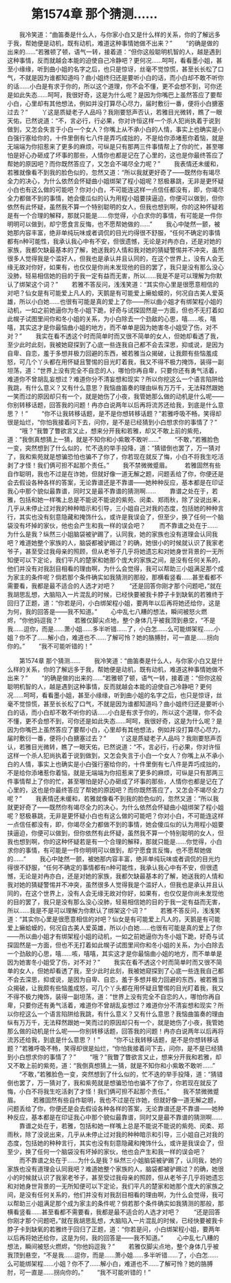 # 　　第1574章 那个猜测……
　　我冷笑道：“曲笛奏是什么人，与你家小白又是什么样的关系，你的了解远多于我，帮她便是动机，既有动机，难道这种事情她做不出来？”
　　“的确是做的出来的……”若雅顿了顿，语气一转，接着道：“但你这般聪明机智的人，越是遇到这种事情，反而就越会本能的迫使自己冷静吧？更何况……呵呵，看看墨小姐，甚至小缘缘，听到曲小姐的名字之后，也只是惊讶，丝毫不觉惊慌，甚至长长松了口气，不就是因为谁都知道吗？曲小姐终归还是要听小白的话，而小白却不敢不听你的话……小白是有求于你的，所以这个道理，你不会不懂，更不会想不到，可你还是如此失态……呵呵，我很好奇，这是为什么呢？是因为你嘴巴上虽然答应了要帮小白，心里却有其他想法，例如并没打算尽心尽力，届时敷衍一番，便将小白搪塞过去？”
　　丫这是质疑老子人品吗？我刚要怒声否认，若雅目光微转，瞧了一眼天佑，已然说道：“不，言必行，行必果，你对许恒这样一个杀人犯尚执着于说到做到，又怎会失言于小白一个女人？你嘴上从不承小白的人情，事实上也确实是小白强行塞给你的，十件里倒有七八件是弄巧成拙的，不是给你添堵惹你着恼，就是无端端为你招惹来了更多的麻烦，可纵是只有那两三件事情帮上了你的忙，甚至哪怕是好心办砸成了坏事的那些，人情你也都是记在了心里的，这也是你最终答应了帮她的原因吧？而你既然答应了，又怎会不竭尽全力呢？”
　　我表情还未缓和，若雅就像看不到我的脸色似的，忽然又道：“所以我就更好奇了——既然你有竭尽全力的决心，为什么依然会怀疑曲小姐绑架了程小姐呢？怒极暴跳，无非是更怀疑小白也有这么做的可能吧？你对小白，不可能连这样一点信任都没有，即，你竭尽全力都做不到的事情，她会傻瓜似的认为用程小姐要挟逼迫，你便可以做到，但你依然有此怀疑，虽然我不算一个特别聪明的女人，但我也想到啊，你的这种怀疑若是有一个合理的解释，那就只能是……你觉得，小白求你的事情，有可能是一件你明明可以做到，却宁愿食言反悔，也不愿帮她做的……”
　　我心中陡然一颤，被她那内容丰富，绝非单纯玩味或者调侃的目光灼得很不舒服，“任何不确定的事情都有n种可能性，我承认我心中有不安，但很遗憾，无论是对冉亦白，还是对她的家族，我都欠缺最基本的了解，她送我的人情和我对她的猜疑警惕并不冲突，虽然很多人觉得我是个滥好人，但我也是承认并且认同的，在这个世界上，没有人会无缘无故对你好，如果有，也仅仅是你尚未发现他的目的罢了，我只是没有那么没心没肺，轻易相信她的目的于我一定有益而无害，所以……我是不是可以理解为你默认了绑架这个词？”
　　若雅不答反问，浅浅笑道：“其实你心里是很愿意相信的对吧？仙女是有可能爱上凡人的，天鹅是有可能爱上癞蛤蟆的，何况自古美人爱英雄，所以小白她……也很有可能是真的爱上了你——所以曲小姐才有绑架程小姐的动机，一如之前她逼你为冬小姐下跪，好奇与试探固然是一方面，但也不无打着如此幌子试图里间你和冬小姐的关系，为小白除去一个劲敌的心思，嘻……咳，嘻嘻，其实这才是你最恼曲小姐的地方，而不单单是因为她害冬小姐受了伤，对不对？”
　　我实在看不透这个时而简单时而又很不简单的女人，但她却看透了我，至少此时此刻，我被她窥探到了心底一些连我自己都不会去深思，抑或说，是因为自卑、自恋，羞于多想并极力回避的东西，被若雅当众揭破，让我颇有些恼羞成怒，可几个丫头都在用怀疑且警惕的目光盯着我，我又不得不极力掩饰，装得一副坦荡，道：“世界上没有完全不自恋的人，哪怕你再自卑，只要你还有勇气活着，难道你不曾胡乱妄想过？难道你分不清妄想和现实？所以你挖这么一个语言陷阱给我跳，有什么意义？又有什么意思？我恼曲笛奏的理由纵有万万千，无法释然跟她一笑而过的原因却只有一个，就是她伤了小夜，我管她那么做的动机是什么呢——你别转移话题，回答我的问题！冉亦白说两年以后再将流苏还给我，到底是什么意思？！”
　　“你不让我转移话题，是不是你想转移话题？”若雅呼吸不畅，笑得却很是灿烂，“你怕我接着问下去，问你，是不是已经猜到小白想求你的事情了？”
　　“哦？”我瞥了瞥欲言又止，想来分开我和若雅，却又不敢上前的紫苑，道：“我倒真想猜上一猜，就是不知你和小紫敢不敢听……”
　　“不敢，”若雅脸色一变，突然想到了什么似的，忙不迭的举手投降，道：“猜错倒也罢了，万一猜对了，我和紫苑就是想骗恐怕也骗不了你了，你若现在就反了悔，小白不将我生吃活剥了才怪！我们俩可担不起那个责任。”
　　我不禁微微蹙眉。
　　若雅固然有些自作聪明，我也不过是在诈她，但就好像一道无解之题，问题丢给了你，你便还是会去假设各种各样的答案，无论靠谱还是不靠谱——她种种反应，基本都是在印证我心中那个貌似最靠谱，同时又是最不靠谱的猜测啊……
　　靠谱之处在于，若雅，包括和她一样嘴上总是不能说不能说的紫苑、闵柔、郑雨秋，除了没说出来，几乎从未停止过对我的种种暗示和引导，三小姐自己对我的态度，包括她的种种言行，其实也没有刻意隐藏和掩饰什么，或许是我误会了，但至少，换了任何一个脑袋没有坏掉的家伙，他也会产生和我一样的误会吧？
　　而不靠谱之处在于……为什么是我？纵然三小姐脑袋被驴踢了，认同我，她的家族也没有道理会认同我吧？难道她整个家族的人，脑袋都被驴踢过？的确，她很小的时候就认识了我家老爷子，甚至受过我母亲的照顾，但从老爷子几乎将她遗忘和对她身世背景的一无所知便可以下定论，我们平凡的楚家和她那个庞大的家族之间，是没有任何关系的，他们并没有对我刮目相看的理由啊，为什么会觉得，我可以帮助三小姐满足那个成为家主的条件呢？倘若那个条件确实如我猜测的那般，那横看竖看……甚至看都不需要看，我都是最不适合的人选才对吧？
　　“还是回答你刚才那个问题吧，”就在我胡思乱想，大脑陷入一片混乱的时候，已经快要被我卡脖子卡到缺氧的若雅终于回归了正题，道：“你若是问，小白绑架程小姐，要两年以后再将她还给你，这是为何，我的回答是——我不知道。”
　　心中乱七八糟的想法，瞬间被怒火燃烬，“你他妈逗我？”
　　若雅仅脚尖点地，整个身体几乎被我顶到悬空，“不是我……逗你，而是……萧小姐……多半听错……了，小白怎……么可能绑架程……小姐？你不了……解小白，难道也不……了解可怜？她的胳膊肘，可一直是……拐向你的。”
　　“我不可能听错的！”

　　第1574章 那个猜测……
　　我冷笑道：“曲笛奏是什么人，与你家小白又是什么样的关系，你的了解远多于我，帮她便是动机，既有动机，难道这种事情她做不出来？”
　　“的确是做的出来的……”若雅顿了顿，语气一转，接着道：“但你这般聪明机智的人，越是遇到这种事情，反而就越会本能的迫使自己冷静吧？更何况……呵呵，看看墨小姐，甚至小缘缘，听到曲小姐的名字之后，也只是惊讶，丝毫不觉惊慌，甚至长长松了口气，不就是因为谁都知道吗？曲小姐终归还是要听小白的话，而小白却不敢不听你的话……小白是有求于你的，所以这个道理，你不会不懂，更不会想不到，可你还是如此失态……呵呵，我很好奇，这是为什么呢？是因为你嘴巴上虽然答应了要帮小白，心里却有其他想法，例如并没打算尽心尽力，届时敷衍一番，便将小白搪塞过去？”
　　丫这是质疑老子人品吗？我刚要怒声否认，若雅目光微转，瞧了一眼天佑，已然说道：“不，言必行，行必果，你对许恒这样一个杀人犯尚执着于说到做到，又怎会失言于小白一个女人？你嘴上从不承小白的人情，事实上也确实是小白强行塞给你的，十件里倒有七八件是弄巧成拙的，不是给你添堵惹你着恼，就是无端端为你招惹来了更多的麻烦，可纵是只有那两三件事情帮上了你的忙，甚至哪怕是好心办砸成了坏事的那些，人情你也都是记在了心里的，这也是你最终答应了帮她的原因吧？而你既然答应了，又怎会不竭尽全力呢？”
　　我表情还未缓和，若雅就像看不到我的脸色似的，忽然又道：“所以我就更好奇了——既然你有竭尽全力的决心，为什么依然会怀疑曲小姐绑架了程小姐呢？怒极暴跳，无非是更怀疑小白也有这么做的可能吧？你对小白，不可能连这样一点信任都没有，即，你竭尽全力都做不到的事情，她会傻瓜似的认为用程小姐要挟逼迫，你便可以做到，但你依然有此怀疑，虽然我不算一个特别聪明的女人，但我也想到啊，你的这种怀疑若是有一个合理的解释，那就只能是……你觉得，小白求你的事情，有可能是一件你明明可以做到，却宁愿食言反悔，也不愿帮她做的……”
　　我心中陡然一颤，被她那内容丰富，绝非单纯玩味或者调侃的目光灼得很不舒服，“任何不确定的事情都有n种可能性，我承认我心中有不安，但很遗憾，无论是对冉亦白，还是对她的家族，我都欠缺最基本的了解，她送我的人情和我对她的猜疑警惕并不冲突，虽然很多人觉得我是个滥好人，但我也是承认并且认同的，在这个世界上，没有人会无缘无故对你好，如果有，也仅仅是你尚未发现他的目的罢了，我只是没有那么没心没肺，轻易相信她的目的于我一定有益而无害，所以……我是不是可以理解为你默认了绑架这个词？”
　　若雅不答反问，浅浅笑道：“其实你心里是很愿意相信的对吧？仙女是有可能爱上凡人的，天鹅是有可能爱上癞蛤蟆的，何况自古美人爱英雄，所以小白她……也很有可能是真的爱上了你——所以曲小姐才有绑架程小姐的动机，一如之前她逼你为冬小姐下跪，好奇与试探固然是一方面，但也不无打着如此幌子试图里间你和冬小姐的关系，为小白除去一个劲敌的心思，嘻……咳，嘻嘻，其实这才是你最恼曲小姐的地方，而不单单是因为她害冬小姐受了伤，对不对？”
　　我实在看不透这个时而简单时而又很不简单的女人，但她却看透了我，至少此时此刻，我被她窥探到了心底一些连我自己都不会去深思，抑或说，是因为自卑、自恋，羞于多想并极力回避的东西，被若雅当众揭破，让我颇有些恼羞成怒，可几个丫头都在用怀疑且警惕的目光盯着我，我又不得不极力掩饰，装得一副坦荡，道：“世界上没有完全不自恋的人，哪怕你再自卑，只要你还有勇气活着，难道你不曾胡乱妄想过？难道你分不清妄想和现实？所以你挖这么一个语言陷阱给我跳，有什么意义？又有什么意思？我恼曲笛奏的理由纵有万万千，无法释然跟她一笑而过的原因却只有一个，就是她伤了小夜，我管她那么做的动机是什么呢——你别转移话题，回答我的问题！冉亦白说两年以后再将流苏还给我，到底是什么意思？！”
　　“你不让我转移话题，是不是你想转移话题？”若雅呼吸不畅，笑得却很是灿烂，“你怕我接着问下去，问你，是不是已经猜到小白想求你的事情了？”
　　“哦？”我瞥了瞥欲言又止，想来分开我和若雅，却又不敢上前的紫苑，道：“我倒真想猜上一猜，就是不知你和小紫敢不敢听……”
　　“不敢，”若雅脸色一变，突然想到了什么似的，忙不迭的举手投降，道：“猜错倒也罢了，万一猜对了，我和紫苑就是想骗恐怕也骗不了你了，你若现在就反了悔，小白不将我生吃活剥了才怪！我们俩可担不起那个责任。”
　　我不禁微微蹙眉。
　　若雅固然有些自作聪明，我也不过是在诈她，但就好像一道无解之题，问题丢给了你，你便还是会去假设各种各样的答案，无论靠谱还是不靠谱——她种种反应，基本都是在印证我心中那个貌似最靠谱，同时又是最不靠谱的猜测啊……
　　靠谱之处在于，若雅，包括和她一样嘴上总是不能说不能说的紫苑、闵柔、郑雨秋，除了没说出来，几乎从未停止过对我的种种暗示和引导，三小姐自己对我的态度，包括她的种种言行，其实也没有刻意隐藏和掩饰什么，或许是我误会了，但至少，换了任何一个脑袋没有坏掉的家伙，他也会产生和我一样的误会吧？
　　而不靠谱之处在于……为什么是我？纵然三小姐脑袋被驴踢了，认同我，她的家族也没有道理会认同我吧？难道她整个家族的人，脑袋都被驴踢过？的确，她很小的时候就认识了我家老爷子，甚至受过我母亲的照顾，但从老爷子几乎将她遗忘和对她身世背景的一无所知便可以下定论，我们平凡的楚家和她那个庞大的家族之间，是没有任何关系的，他们并没有对我刮目相看的理由啊，为什么会觉得，我可以帮助三小姐满足那个成为家主的条件呢？倘若那个条件确实如我猜测的那般，那横看竖看……甚至看都不需要看，我都是最不适合的人选才对吧？
　　“还是回答你刚才那个问题吧，”就在我胡思乱想，大脑陷入一片混乱的时候，已经快要被我卡脖子卡到缺氧的若雅终于回归了正题，道：“你若是问，小白绑架程小姐，要两年以后再将她还给你，这是为何，我的回答是——我不知道。”
　　心中乱七八糟的想法，瞬间被怒火燃烬，“你他妈逗我？”
　　若雅仅脚尖点地，整个身体几乎被我顶到悬空，“不是我……逗你，而是……萧小姐……多半听错……了，小白怎……么可能绑架程……小姐？你不了……解小白，难道也不……了解可怜？她的胳膊肘，可一直是……拐向你的。”
　　“我不可能听错的！”
